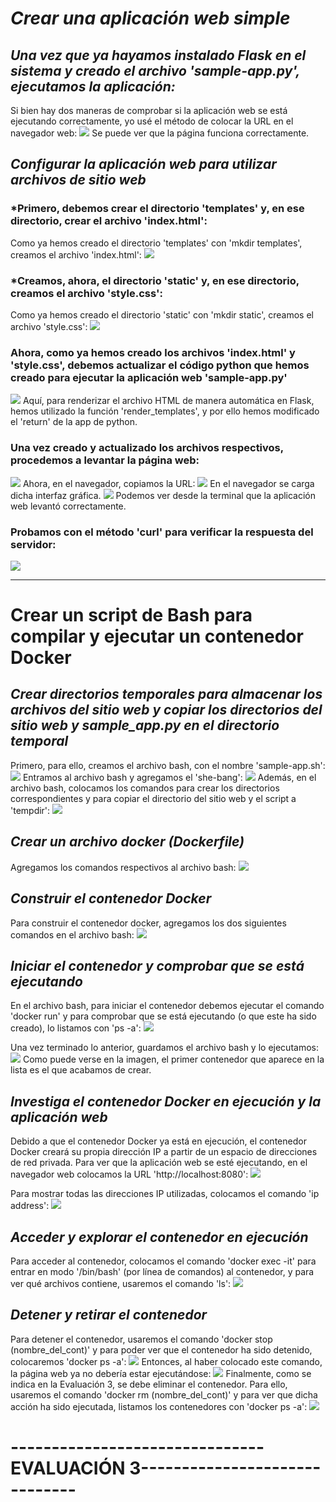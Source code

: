 # *Crear una aplicación web simple*
## *Una vez que ya hayamos instalado Flask en el sistema y creado el archivo 'sample-app.py', ejecutamos la aplicación:*
Si bien hay dos maneras de comprobar si la aplicación web se está ejecutando correctamente, yo usé el método de colocar la URL
en el navegador web:
![](https://github.com/DianaLlamoca/ComputacionParalelaYDistribuida/blob/main/pagina_web2.png)
Se puede ver que la página funciona correctamente.

## *Configurar la aplicación web para utilizar archivos de sitio web*
### *Primero, debemos crear el directorio 'templates' y, en ese directorio, crear el archivo 'index.html':
Como ya hemos creado el directorio 'templates' con 'mkdir templates', creamos el archivo 'index.html':
![](https://github.com/DianaLlamoca/ComputacionParalelaYDistribuida/blob/main/index.png)

### *Creamos, ahora, el directorio 'static' y, en ese directorio, creamos el archivo 'style.css':
Como ya hemos creado el directorio 'static' con 'mkdir static', creamos el archivo 'style.css':
![](https://github.com/DianaLlamoca/ComputacionParalelaYDistribuida/blob/main/static.png)

### Ahora, como ya hemos creado los archivos 'index.html' y 'style.css', debemos actualizar el código python que hemos creado para ejecutar la aplicación web 'sample-app.py'
![](https://github.com/DianaLlamoca/ComputacionParalelaYDistribuida/blob/main/index_cambiado.png)
Aquí, para renderizar el archivo HTML de manera automática en Flask, hemos utilizado la función 'render_templates', y por ello hemos modificado el 'return' de la app de python.

### Una vez creado y actualizado los archivos respectivos, procedemos a levantar la página web:
![](https://github.com/DianaLlamoca/ComputacionParalelaYDistribuida/blob/main/ejec_index_camb.png)
Ahora, en el navegador, copiamos la URL:
![](https://github.com/DianaLlamoca/ComputacionParalelaYDistribuida/blob/main/pag_levantada.png)
En el navegador se carga dicha interfaz gráfica.
![](https://github.com/DianaLlamoca/ComputacionParalelaYDistribuida/blob/main/cod_camb_pag_lev.png)
Podemos ver desde la terminal que la aplicación web levantó correctamente.

### Probamos con el método 'curl' para verificar la respuesta del servidor:
![](https://github.com/DianaLlamoca/ComputacionParalelaYDistribuida/blob/main/pag_lev_2_met.png)

---- 
# Crear un script de Bash para compilar y ejecutar un contenedor Docker
## *Crear directorios temporales para almacenar los archivos del sitio web y copiar los directorios del sitio web y sample_app.py en el directorio temporal*
Primero, para ello, creamos el archivo bash, con el nombre 'sample-app.sh':
![](https://github.com/DianaLlamoca/ComputacionParalelaYDistribuida/blob/main/script_sample-app.sh.png)
Entramos al archivo bash y agregamos el 'she-bang':
![](https://github.com/DianaLlamoca/ComputacionParalelaYDistribuida/blob/main/she-bang.png)
Además, en el archivo bash, colocamos los comandos para crear los directorios correspondientes y para copiar el directorio del sitio web y el script a 'tempdir':
![](https://github.com/DianaLlamoca/ComputacionParalelaYDistribuida/blob/main/Modificado.png)

## *Crear un archivo docker (Dockerfile)*
Agregamos los comandos respectivos al archivo bash:
![](https://github.com/DianaLlamoca/ComputacionParalelaYDistribuida/blob/main/archivoDOcker.png)

## *Construir el contenedor Docker*
Para construir el contenedor docker, agregamos los dos siguientes comandos en el archivo bash:
![](https://github.com/DianaLlamoca/ComputacionParalelaYDistribuida/blob/main/construyendoElContDocker.png)

## *Iniciar el contenedor y comprobar que se está ejecutando*
En el archivo bash, para iniciar el contenedor debemos ejecutar el comando 'docker run' y para comprobar que se está ejecutando (o que este ha sido creado), lo listamos con 'ps -a':
![](https://github.com/DianaLlamoca/ComputacionParalelaYDistribuida/blob/main/iniciarElContYComprQueSeEjecuta.png)

Una vez terminado lo anterior, guardamos el archivo bash y lo ejecutamos:
![](https://github.com/DianaLlamoca/ComputacionParalelaYDistribuida/blob/main/eJecutado.png)
Como puede verse en la imagen, el primer contenedor que aparece en la lista es el que acabamos de crear.

## *Investiga el contenedor Docker en ejecución y la aplicación web*
Debido a que el contenedor Docker ya está en ejecución, el contenedor Docker creará su propia dirección IP a partir de un espacio de direcciones de red privada. Para ver que la aplicación web se esté ejecutando, en el navegador web colocamos la URL 'http://localhost:8080':
![](https://github.com/DianaLlamoca/ComputacionParalelaYDistribuida/blob/main/pag_lev_final_docker.png)

Para mostrar todas las direcciones IP utilizadas, colocamos el comando 'ip address':
![](https://github.com/DianaLlamoca/ComputacionParalelaYDistribuida/blob/main/ips_mostradas.png)

## *Acceder y explorar el contenedor en ejecución*
Para acceder al contenedor, colocamos el comando 'docker exec -it' para entrar en modo '/bin/bash' (por línea de comandos) al contenedor, y para ver qué archivos contiene, usaremos el comando 'ls':
![](https://github.com/DianaLlamoca/ComputacionParalelaYDistribuida/blob/main/carpetas_docker.png)

## *Detener y retirar el contenedor*
Para detener el contenedor, usaremos el comando 'docker stop (nombre_del_cont)' y para poder ver que el contenedor ha sido detenido, colocaremos 'docker ps -a':
![](https://github.com/DianaLlamoca/ComputacionParalelaYDistribuida/blob/main/docker_cont_stop.png)
Entonces, al haber colocado este comando, la página web ya no debería estar ejecutándose:
![](https://github.com/DianaLlamoca/ComputacionParalelaYDistribuida/blob/main/pag_caida_stop.png)
Finalmente, como se indica en la Evaluación 3, se debe eliminar el contenedor. Para ello, usaremos el comando 'docker rm (nombre_del_cont)' y para ver que dicha acción ha sido ejecutada, listamos los contenedores con 'docker ps -a':
![](https://github.com/DianaLlamoca/ComputacionParalelaYDistribuida/blob/main/docker-final.png)

# -------------------------------EVALUACIÓN 3------------------------------
